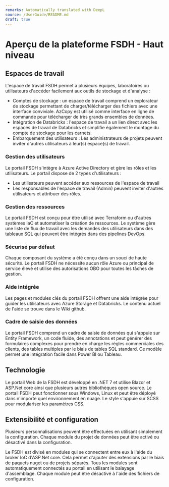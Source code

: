 ```yaml
---
remarks: Automatically translated with DeepL
source: /UserGuide/README.md
draft: true
---
```


# Aperçu de la plateforme FSDH - Haut niveau

## Espaces de travail

L'espace de travail FSDH permet à plusieurs équipes, laboratoires ou utilisateurs d'accéder facilement aux outils de stockage et d'analyse :

- Comptes de stockage : un espace de travail comprend un explorateur de stockage permettant de charger/télécharger des fichiers avec une interface conviviale. AzCopy est utilisé comme interface en ligne de commande pour télécharger de très grands ensembles de données.
- Intégration de Databricks : l'espace de travail a un lien direct avec les espaces de travail de Databricks et simplifie également le montage du compte de stockage pour les carnets.
- Embarquement des utilisateurs : Les administrateurs de projets peuvent inviter d'autres utilisateurs à leur(s) espace(s) de travail.

### Gestion des utilisateurs

Le portail FSDH s'intègre à Azure Active Directory et gère les rôles et les utilisateurs. Le portail dispose de 2 types d'utilisateurs :
- Les utilisateurs peuvent accéder aux ressources de l'espace de travail
- Les responsables de l'espace de travail (Admin) peuvent inviter d'autres utilisateurs et attribuer des rôles.

### Gestion des ressources

Le portail FSDH est conçu pour être utilisé avec Terraform ou d'autres systèmes IaC et automatiser la création de ressources. Le système gère une liste de flux de travail avec les demandes des utilisateurs dans des tableaux SQL qui peuvent être intégrés dans des pipelines DevOps.

### Sécurisé par défaut

Chaque composant du système a été conçu dans un souci de haute sécurité. Le portail FSDH ne nécessite aucun rôle Azure ou principal de service élevé et utilise des autorisations OBO pour toutes les tâches de gestion.

### Aide intégrée

Les pages et modules clés du portail FSDH offrent une aide intégrée pour guider les utilisateurs avec Azure Storage et Databricks. Le contenu actuel de l'aide se trouve dans le Wiki github.

### Cadre de saisie des données

Le portail FSDH comprend un cadre de saisie de données qui s'appuie sur Entity Framework, un code fluide, des annotations et peut générer des formulaires complexes pour prendre en charge les règles commerciales des clients, des tables multiples par le biais de tables SQL standard. Ce modèle permet une intégration facile dans Power BI ou Tableau.

## Technologie

Le portail Web de la FSDH est développé en .NET 7 et utilise Blazor et ASP.Net core ainsi que plusieurs autres bibliothèques open source. Le portail FSDH peut fonctionner sous Windows, Linux et peut être déployé dans n'importe quel environnement en nuage. Le style s'appuie sur SCSS pour modulariser les paramètres CSS.

## Extensibilité et configuration

Plusieurs personnalisations peuvent être effectuées en utilisant simplement la configuration. Chaque module du projet de données peut être activé ou désactivé dans la configuration.

Le FSDH est divisé en modules qui se connectent entre eux à l'aide du broker IoC d'ASP.Net core. Cela permet d'ajouter des extensions par le biais de paquets nuget ou de projets séparés. Tous les modules sont automatiquement connectés au portail en utilisant le balayage d'assemblage. Chaque module peut être désactivé à l'aide des fichiers de configuration.
